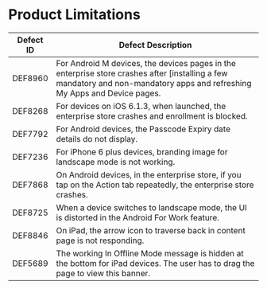 ﻿ 

Product Limitations
===================

 
| Defect ID | Defect Description |
| --- | --- |
| DEF8960 | For Android M devices, the devices pages in the enterprise store crashes after \[installing a few mandatory and non-mandatory apps and refreshing My Apps and Device pages. |
| DEF8268 | For devices on iOS 6.1.3, when launched, the enterprise store crashes and enrollment is blocked. |
| DEF7792 | For Android devices, the Passcode Expiry date details do not display. |
| DEF7236 | For iPhone 6 plus devices, branding image for landscape mode is not working. |
| DEF7868 | On Android devices, in the enterprise store, if you tap on the Action tab repeatedly, the enterprise store crashes. |
| DEF8725 | When a device switches to landscape mode, the UI is distorted in the Android For Work feature. |
| DEF8846 | On iPad, the arrow icon to traverse back in content page is not responding. |
| DEF5689 | The working In Offline Mode message is hidden at the bottom for iPad devices. The user has to drag the page to view this banner. |
